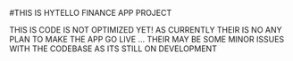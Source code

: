 #THIS IS HYTELLO FINANCE APP PROJECT

THIS IS CODE IS NOT OPTIMIZED YET! AS CURRENTLY THEIR IS NO ANY PLAN TO MAKE THE APP GO LIVE
... THEIR MAY BE SOME MINOR ISSUES WITH THE CODEBASE AS ITS STILL ON DEVELOPMENT

